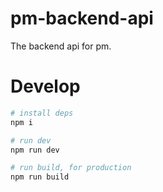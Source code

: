 # pm-backend-api
The backend api for pm.

# Develop

```bash
# install deps
npm i

# run dev
npm run dev

# run build, for production
npm run build
```
